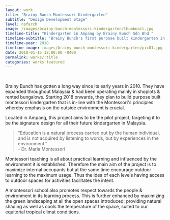 ```yaml
---
layout: work
title: "Brainy Bunch Montessori Kindergarten"
subtitle: "Design Development Stage"
level: nafarch
image: /images/brainy-bunch-montessori-kindergarten/thumbnail.jpg
timeline-title: "Kindergarten in Ampang by Brainy Bunch Sdn Bhd."
timeline-subtitle: "Brainy Bunch's first purpose built kindergarten in Malaysia."
timeline-year: 2018
timeline-image: images/brainy-bunch-montessori-kindergarten/pic01.jpg
date: 2018-01-15 12:00:00 -0400
permalink: works/:title
categories: works featured
---
```


<section>
  <div class="row">
    <div class="8u 12u$(medium)">
      <span class="image fit"><img src="{{ site.baseurl }}/images/brainy-bunch-montessori-kindergarten/pic01.jpg" alt="" /></span>
      <span class="image fit"><img src="{{ site.baseurl }}/images/brainy-bunch-montessori-kindergarten/pic02.jpg" alt="" /></span>
      <span class="image fit"><img src="{{ site.baseurl }}/images/brainy-bunch-montessori-kindergarten/pic03.jpg" alt="" /></span>
      <span class="image fit"><img src="{{ site.baseurl }}/images/brainy-bunch-montessori-kindergarten/pic04.jpg" alt="" /></span>
      <span class="image fit"><img src="{{ site.baseurl }}/images/brainy-bunch-montessori-kindergarten/pic05.jpg" alt="" /></span>
      <span class="image fit"><img src="{{ site.baseurl }}/images/brainy-bunch-montessori-kindergarten/pic06.jpg" alt="" /></span>
      <span class="image fit"><img src="{{ site.baseurl }}/images/brainy-bunch-montessori-kindergarten/pic07.jpg" alt="" /></span>
    </div>
    <div class="4u$ 12u$(medium) important(medium)">
      <p>
        Brainy Bunch has gotten a long way since its early years in 2010. They have expanded throughout Malaysia & had
        been operating mainly in shoplots & rented bungalows. Starting 2018 onwards, they plan to build purpose built
        montessori kindergarten that is in-line with the Montessori's principles whereby emphasis on the outside
        environment is crucial.
      </p>
      <p>
        Located in Ampang, this project aims to be the pilot project; targeting it to be the signature design for all
        their future kindergarten in Malaysia.
      </p>
      <blockquote>
        "Education is a natural process carried out by the human individual, and is not acquired by listening to words,
        but by experiences in the environment."
        <br />
        - Dr. Maria Montessori
      </blockquote>
      <p>
        Montessori teaching is all about practical learning and influenced by the environment it is established.
        Therefore the main aim of the project is to maximize internal occupants but at the same time encourage outdoor
        learning to the maximum usage. Thus the idea of each levels having access to outdoor spaces for activities
        facilitates the intent.
      </p>
      <p>
        A montessori school also promotes respect towards the people & environment in its learning process. This is
        further enhanced by maximizing the green landscaping at all the open spaces introduced; providing natural
        shading as well as cools the temperature of the space, suited to our equitorial tropical climat conditions.
      </p>
    </div>
  </div>
</section>